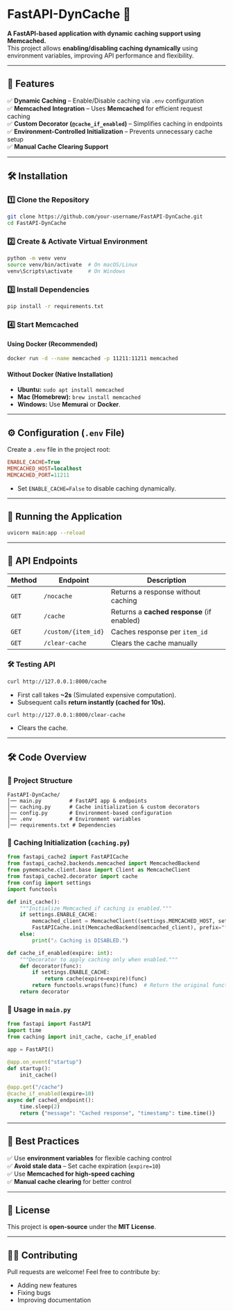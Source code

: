 # **FastAPI-DynCache** 🚀  
**A FastAPI-based application with dynamic caching support using Memcached.**  
This project allows **enabling/disabling caching dynamically** using environment variables, improving API performance and flexibility.  

---

## **📌 Features**  
✅ **Dynamic Caching** – Enable/Disable caching via `.env` configuration  
✅ **Memcached Integration** – Uses **Memcached** for efficient request caching  
✅ **Custom Decorator (`@cache_if_enabled`)** – Simplifies caching in endpoints  
✅ **Environment-Controlled Initialization** – Prevents unnecessary cache setup  
✅ **Manual Cache Clearing Support**  

---

## **🛠️ Installation**  

### **1️⃣ Clone the Repository**  
```bash
git clone https://github.com/your-username/FastAPI-DynCache.git
cd FastAPI-DynCache
```

### **2️⃣ Create & Activate Virtual Environment**  
```bash
python -m venv venv
source venv/bin/activate  # On macOS/Linux
venv\Scripts\activate     # On Windows
```

### **3️⃣ Install Dependencies**  
```bash
pip install -r requirements.txt
```

### **4️⃣ Start Memcached**  
#### **Using Docker (Recommended)**
```bash
docker run -d --name memcached -p 11211:11211 memcached
```
#### **Without Docker (Native Installation)**
- **Ubuntu:** `sudo apt install memcached`
- **Mac (Homebrew):** `brew install memcached`
- **Windows:** Use **Memurai** or **Docker**.

---

## **⚙️ Configuration (`.env` File)**  
Create a `.env` file in the project root:  

```ini
ENABLE_CACHE=True
MEMCACHED_HOST=localhost
MEMCACHED_PORT=11211
```
- Set `ENABLE_CACHE=False` to disable caching dynamically.

---

## **🚀 Running the Application**  
```bash
uvicorn main:app --reload
```

---

## **📌 API Endpoints**  

| **Method** | **Endpoint**          | **Description**                                        |
|-----------|----------------------|--------------------------------------------------------|
| `GET`    | `/nocache`            | Returns a response without caching                    |
| `GET`    | `/cache`              | Returns a **cached response** (if enabled)            |
| `GET`    | `/custom/{item_id}`    | Caches response per `item_id`                         |
| `GET`    | `/clear-cache`         | Clears the cache manually                             |

### **🛠️ Testing API**
```bash
curl http://127.0.0.1:8000/cache
```
- First call takes **~2s** (Simulated expensive computation).
- Subsequent calls **return instantly (cached for 10s).**

```bash
curl http://127.0.0.1:8000/clear-cache
```
- Clears the cache.

---

## **🛠️ Code Overview**  

### **🔹 Project Structure**
```
FastAPI-DynCache/
│── main.py         # FastAPI app & endpoints
│── caching.py      # Cache initialization & custom decorators
│── config.py       # Environment-based configuration
│── .env            # Environment variables
│── requirements.txt # Dependencies
```

### **🔹 Caching Initialization (`caching.py`)**
```python
from fastapi_cache2 import FastAPICache
from fastapi_cache2.backends.memcached import MemcachedBackend
from pymemcache.client.base import Client as MemcacheClient
from fastapi_cache2.decorator import cache
from config import settings
import functools

def init_cache():
    """Initialize Memcached if caching is enabled."""
    if settings.ENABLE_CACHE:
        memcached_client = MemcacheClient((settings.MEMCACHED_HOST, settings.MEMCACHED_PORT))
        FastAPICache.init(MemcachedBackend(memcached_client), prefix="fastapi-cache")
    else:
        print("⚠️ Caching is DISABLED.")

def cache_if_enabled(expire: int):
    """Decorator to apply caching only when enabled."""
    def decorator(func):
        if settings.ENABLE_CACHE:
            return cache(expire=expire)(func)
        return functools.wraps(func)(func)  # Return the original function if caching is disabled
    return decorator
```

### **🔹 Usage in `main.py`**
```python
from fastapi import FastAPI
import time
from caching import init_cache, cache_if_enabled

app = FastAPI()

@app.on_event("startup")
def startup():
    init_cache()

@app.get("/cache")
@cache_if_enabled(expire=10)
async def cached_endpoint():
    time.sleep(2)
    return {"message": "Cached response", "timestamp": time.time()}
```

---

## **📌 Best Practices**
✅ Use **environment variables** for flexible caching control  
✅ **Avoid stale data** – Set cache expiration (`expire=10`)  
✅ Use **Memcached for high-speed caching**  
✅ **Manual cache clearing** for better control  

---

## **📜 License**  
This project is **open-source** under the **MIT License**.  

---

## **👨‍💻 Contributing**  
Pull requests are welcome! Feel free to contribute by:  
- Adding new features  
- Fixing bugs  
- Improving documentation  